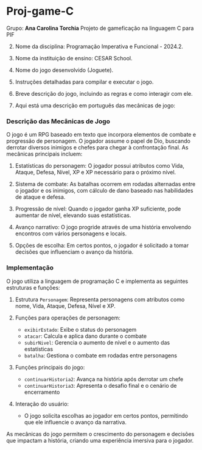 # Proj-game-C
Grupo: **Ana Carolina Torchia**
Projeto de gameficação na linguagem C para PIF

2. Nome da disciplina: Programação Imperativa e Funcional - 2024.2.

3. Nome da instituição de ensino: CESAR School.

4. Nome do jogo desenvolvido (Joguete).

5. Instruções detalhadas para compilar e executar o jogo.

6. Breve descrição do jogo, incluindo as regras e como interagir com ele.
7. Aqui está uma descrição em português das mecânicas de jogo:

### Descrição das Mecânicas de Jogo

O jogo é um RPG baseado em texto que incorpora elementos de combate e progressão de personagem. O jogador assume o papel de Dio, buscando derrotar diversos inimigos e chefes para chegar à confrontação final. As mecânicas principais incluem:

1. Estatísticas do personagem: O jogador possui atributos como Vida, Ataque, Defesa, Nível, XP e XP necessário para o próximo nível.

2. Sistema de combate: As batalhas ocorrem em rodadas alternadas entre o jogador e os inimigos, com cálculo de dano baseado nas habilidades de ataque e defesa.

3. Progressão de nível: Quando o jogador ganha XP suficiente, pode aumentar de nível, elevando suas estatísticas.

4. Avanço narrativo: O jogo progride através de uma história envolvendo encontros com vários personagens e locais.

5. Opções de escolha: Em certos pontos, o jogador é solicitado a tomar decisões que influenciam o avanço da história.

### Implementação

O jogo utiliza a linguagem de programação C e implementa as seguintes estruturas e funções:

1. Estrutura `Personagem`: Representa personagens com atributos como nome, Vida, Ataque, Defesa, Nível e XP.

2. Funções para operações de personagem:
   - `exibirEstado`: Exibe o status do personagem
   - `atacar`: Calcula e aplica dano durante o combate
   - `subirNivel`: Gerencia o aumento de nível e o aumento das estatísticas
   - `batalha`: Gestiona o combate em rodadas entre personagens

3. Funções principais do jogo:
   - `continuarHistoria2`: Avança na história após derrotar um chefe
   - `continuarHistoria3`: Apresenta o desafio final e o cenário de encerramento

4. Interação do usuário:
   - O jogo solicita escolhas ao jogador em certos pontos, permitindo que ele influencie o avanço da narrativa.

As mecânicas do jogo permitem o crescimento do personagem e decisões que impactam a história, criando uma experiência imersiva para o jogador.



